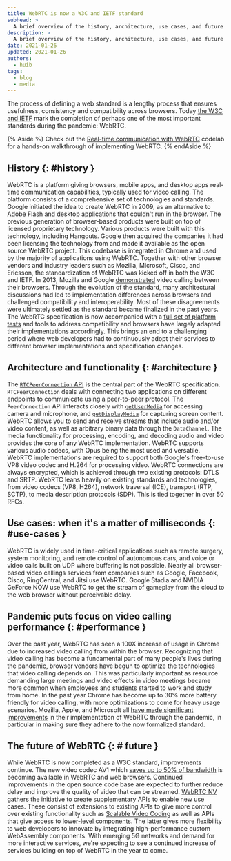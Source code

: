 ```yaml
---
title: WebRTC is now a W3C and IETF standard
subhead: >
  A brief overview of the history, architecture, use cases, and future of WebRTC.
description: >
  A brief overview of the history, architecture, use cases, and future of WebRTC.
date: 2021-01-26
updated: 2021-01-26
authors:
  - huib
tags:
  - blog
  - media
---
```


The process of defining a web standard is a lengthy process that ensures usefulness, consistency and
compatibility across browsers. Today [the W3C and
IETF](https://www.w3.org/2021/01/pressrelease-webrtc-rec.html.en) mark the completion of perhaps one
of the most important standards during the pandemic: WebRTC.

{% Aside %}
  Check out the [Real-time communication with WebRTC](https://codelabs.developers.google.com/codelabs/webrtc-web)
  codelab for a hands-on walkthrough of implementing WebRTC.
{% endAside %}

## History {: #history }

WebRTC is a platform giving browsers, mobile apps, and desktop apps real-time communication
capabilities, typically used for video calling. The platform consists of a comprehensive set of
technologies and standards. Google initiated the idea to create WebRTC in 2009, as an alternative to
Adobe Flash and desktop applications that couldn't run in the browser. The previous generation of
browser-based products were built on top of licensed proprietary technology. Various products were
built with this technology, including Hangouts. Google then acquired the companies it had been
licensing the technology from and made it available as the open source WebRTC project. This codebase
is integrated in Chrome and used by the majority of applications using WebRTC. Together with other
browser vendors and industry leaders such as Mozilla, Microsoft, Cisco, and Ericsson, the
standardization of WebRTC was kicked off in both the W3C and IETF.  In 2013, Mozilla and Google
[demonstrated](https://blog.chromium.org/2013/02/hello-firefox-this-is-chrome-calling.html) video
calling between their browsers. Through the evolution of the standard, many architectural
discussions had led to implementation differences across browsers and challenged compatibility and
interoperability. Most of these disagreements were ultimately settled as the standard became
finalized in the past years. The WebRTC specification is now accompanied with a
[full set of platform tests](https://wpt.fyi/results/webrtc?label=experimental&label=master&aligned)
and tools to address compatibility and browsers have largely adapted their implementations
accordingly. This brings an end to a challenging period where web developers had to continuously
adopt their services to different browser implementations and specification changes.

## Architecture and functionality {: #architecture }

The [`RTCPeerConnection` API](https://developer.mozilla.org/en-US/docs/Web/API/RTCPeerConnection) is
the central part of the WebRTC specification. `RTCPeerConnection` deals with connecting two
applications on different endpoints to communicate using a peer-to-peer protocol. The `PeerConnection`
API interacts closely with
[`getUserMedia`](https://developer.mozilla.org/en-US/docs/Web/API/MediaDevices/getUserMedia) for
accessing camera and microphone, and
[`getDisplayMedia`](https://developer.mozilla.org/en-US/docs/Web/API/MediaDevices/getDisplayMedia) for
capturing screen content. WebRTC allows you to send and receive streams that include audio and/or
video content, as well as arbitrary binary data through the `DataChannel`. The media functionality for
processing, encoding, and decoding audio and video provides the core of any WebRTC implementation.
WebRTC supports various audio codecs, with Opus being the most used and versatile. WebRTC
implementations are required to support both Google's free-to-use VP8 video codec and H.264 for
processing video. WebRTC connections are always encrypted, which is achieved through two existing
protocols: DTLS and SRTP.  WebRTC leans heavily on existing standards and technologies, from video
codecs (VP8, H264), network traversal (ICE), transport (RTP, SCTP), to media description protocols
(SDP). This is tied together in over 50 RFCs.

## Use cases: when it's a matter of milliseconds {: #use-cases }

WebRTC is widely used in time-critical applications such as remote surgery, system monitoring, and
remote control of autonomous cars, and voice or video calls built on UDP where buffering is not
possible. Nearly all browser-based video callings services from companies such as Google, Facebook,
Cisco, RingCentral, and Jitsi use WebRTC. Google Stadia and NVIDIA GeForce NOW use WebRTC to get the
stream of gameplay from the cloud to the web browser without perceivable delay.

## Pandemic puts focus on video calling performance {: #performance }

Over the past year, WebRTC has seen a 100X increase of usage in Chrome due to increased video
calling from within the browser. Recognizing that video calling has become a fundamental part of
many people's lives during the pandemic, browser vendors have begun to optimize the technologies
that video calling depends on. This was particularly important as resource demanding large meetings
and video effects in video meetings became more common when employees and students started to work
and study from home.  In the past year Chrome has become up to 30% more battery friendly for video
calling, with more optimizations to come for heavy usage scenarios. Mozilla, Apple, and Microsoft
all [have made significant improvements](https://www.youtube.com/watch?v=YZROn-WsyO4) in their
implementation of WebRTC through the pandemic, in particular in making sure they adhere to the now
formalized standard.

## The future of WebRTC {: # future }

While WebRTC is now completed as a W3C standard, improvements continue. The new video codec AV1
which
[saves up to 50% of bandwidth](https://blog.google/products/duo/4-new-google-duo-features-help-you-stay-connected/)
is becoming available in WebRTC and web browsers. Continued improvements in the open source code
base are expected to further reduce delay and improve the quality of video that can be streamed.
[WebRTC NV](https://www.w3.org/TR/webrtc-nv-use-cases/) gathers the initiative to create
supplementary APIs to enable new use cases. These consist of extensions to existing APIs to give
more control over existing functionality such as [Scalable Video
Coding](https://www.w3.org/TR/webrtc-svc/) as well as APIs that give access to
[lower-level components](https://github.com/w3c/mediacapture-insertable-streams/blob/main/explainer.md).
The latter gives more flexibility to web developers to innovate by integrating high-performance
custom WebAssembly components. With emerging 5G networks and demand for more interactive services,
we're expecting to see a continued increase of services building on top of WebRTC in the year to
come.
